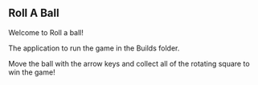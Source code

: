 ## Roll A Ball

Welcome to Roll a ball!

The application to run the game in the Builds folder.

Move the ball with the arrow keys and collect all of the rotating square to win the game!
